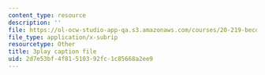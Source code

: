 ```yaml
---
content_type: resource
description: ''
file: https://ol-ocw-studio-app-qa.s3.amazonaws.com/courses/20-219-becoming-the-next-bill-nye-writing-and-hosting-the-educational-show-january-iap-2015/2d7e53bf4f81510392fc1c85668a2ee9_VBgVRviSKek.vtt
file_type: application/x-subrip
resourcetype: Other
title: 3play caption file
uid: 2d7e53bf-4f81-5103-92fc-1c85668a2ee9
---
```

